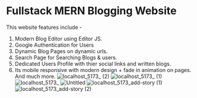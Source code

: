 # Fullstack MERN Blogging Website

This website features include -
1. Modern Blog Editor using Editor JS.
2. Google Authentication for Users
3. Dynamic Blog Pages on dynamic urls.
4. Search Page for Searching Blogs & users.
5. Dedicated Users Profile with thier social links and written blogs.
6. Its mobile responsive with modern design + fade in animation on pages.
And much more.
![localhost_5173_ (2)](https://github.com/rameshguditalu/blog-app/assets/82966243/a7d79226-4c53-4697-b72a-36526d2de029)
![localhost_5173_ (1)](https://github.com/rameshguditalu/blog-app/assets/82966243/539f57f9-100c-4be1-9a79-9bf5fb08caa8)
![localhost_5173_](https://github.com/rameshguditalu/blog-app/assets/82966243/d839c4b6-ef30-4d0e-a235-a831a12fcee8)
![Untitled](https://github.com/rameshguditalu/blog-app/assets/82966243/2cf8182a-6138-4fc2-9fdb-0eeaeff26e5f)
![localhost_5173_add-story (1)](https://github.com/rameshguditalu/blog-app/assets/82966243/654d0804-6693-4a35-90b8-b3978bd8ee32)
![localhost_5173_add-story (2)](https://github.com/rameshguditalu/blog-app/assets/82966243/5e965d4a-9dc6-4d1f-8808-5fd2602d40d8)

